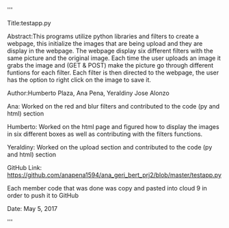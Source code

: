 '''

Title:testapp.py

Abstract:This programs utilize python libraries and filters to create a webpage, this
         initialize the images that are being upload and they are display in the webpage.
         The webpage display six different filters with the same picture and the original
         image.
         Each time the user uploads an image it grabs the image and (GET & POST) make the 
         picture go through different funtions for each filter. Each filter is then directed to the webpage,
         the user has the option to right click on the image to save it.
 
 
Author:Humberto Plaza, Ana Pena, Yeraldiny Jose Alonzo


Ana: Worked on the red and blur filters and contributed to the code (py and html) section

Humberto: Worked on the html page and figured how to display the images in six different boxes as well
          as contributing with the filters functions. 
          
Yeraldiny: Worked on the upload section and contributed to the code (py and html) section

GitHub Link: https://github.com/anapena1594/ana_geri_bert_prj2/blob/master/testapp.py

Each member code that was done was copy and pasted into cloud 9 in order to push it to GitHub

Date: May 5, 2017

'''
